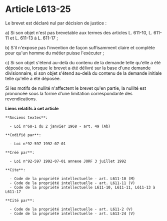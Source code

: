 # Article L613-25

Le brevet est déclaré nul par décision de justice :

a) Si son objet n'est pas brevetable aux termes des articles L. 611-10, L. 611-11 et L. 611-13 à L. 611-17 ;

b) S'il n'expose pas l'invention de façon suffisamment claire et complète pour qu'un homme du métier puisse l'exécuter ;

c) Si son objet s'étend au-delà du contenu de la demande telle qu'elle a été déposée ou, lorsque le brevet a été délivré sur
la base d'une demande divisionnaire, si son objet s'étend au-delà du contenu de la demande initiale telle qu'elle a été
déposée.

Si les motifs de nullité n'affectent le brevet qu'en partie, la nullité est prononcée sous la forme d'une limitation
correspondante des revendications.

**Liens relatifs à cet article**

	**Anciens textes**:

	  - Loi n°68-1 du 2 janvier 1968 - art. 49 (Ab)

	**Codifié par**:

	  - Loi n°92-597 1992-07-01

	**Créé par**:

	  - Loi n°92-597 1992-07-01 annexe JORF 3 juillet 1992

	**Cite**:

	  - Code de la propriété intellectuelle - art. L611-10 (M)
	  - Code de la propriété intellectuelle - art. L611-11 (V)
	  - Code de la propriété intellectuelle L611-10, L611-11, L611-13 à L611-17

	**Cité par**:

	  - Code de la propriété intellectuelle - art. L611-2 (V)
	  - Code de la propriété intellectuelle - art. L613-24 (V)
